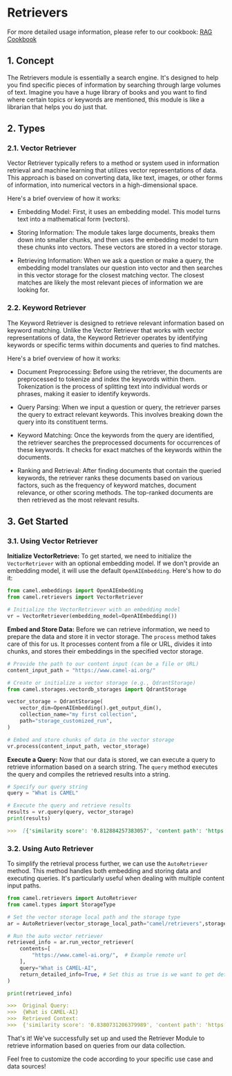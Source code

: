 # Retrievers

For more detailed usage information, please refer to our cookbook: [RAG Cookbook](../cookbooks/agents_with_rag.ipynb)

## 1. Concept
The Retrievers module is essentially a search engine. It's designed to help you find specific pieces of information by searching through large volumes of text. Imagine you have a huge library of books and you want to find where certain topics or keywords are mentioned, this module is like a librarian that helps you do just that.


## 2. Types

### 2.1. Vector Retriever
Vector Retriever typically refers to a method or system used in information retrieval and machine learning that utilizes vector representations of data. This approach is based on converting data, like text, images, or other forms of information, into numerical vectors in a high-dimensional space.

Here's a brief overview of how it works:

- Embedding Model: First, it uses an embedding model. This model turns text into a mathematical form (vectors).

- Storing Information: The module takes large documents, breaks them down into smaller chunks, and then uses the embedding model to turn these chunks into vectors. These vectors are stored in a vector storage.

- Retrieving Information: When we ask a question or make a query, the embedding model translates our question into vector and then searches in this vector storage for the closest matching vector. The closest matches are likely the most relevant pieces of information we are looking for.


### 2.2. Keyword Retriever
The Keyword Retriever is designed to retrieve relevant information based on keyword matching. Unlike the Vector Retriever that works with vector representations of data, the Keyword Retriever operates by identifying keywords or specific terms within documents and queries to find matches.

Here's a brief overview of how it works:

- Document Preprocessing: Before using the retriever, the documents are preprocessed to tokenize and index the keywords within them. Tokenization is the process of splitting text into individual words or phrases, making it easier to identify keywords.

- Query Parsing: When we input a question or query, the retriever parses the query to extract relevant keywords. This involves breaking down the query into its constituent terms.

- Keyword Matching: Once the keywords from the query are identified, the retriever searches the preprocessed documents for occurrences of these keywords. It checks for exact matches of the keywords within the documents.

- Ranking and Retrieval: After finding documents that contain the queried keywords, the retriever ranks these documents based on various factors, such as the frequency of keyword matches, document relevance, or other scoring methods. The top-ranked documents are then retrieved as the most relevant results.

## 3. Get Started

### 3.1. Using Vector Retriever

**Initialize VectorRetrieve:**
To get started, we need to initialize the `VectorRetriever` with an optional embedding model. If we don't provide an embedding model, it will use the default `OpenAIEmbedding`. Here's how to do it:
```python
from camel.embeddings import OpenAIEmbedding
from camel.retrievers import VectorRetriever

# Initialize the VectorRetriever with an embedding model
vr = VectorRetriever(embedding_model=OpenAIEmbedding())
```

**Embed and Store Data:**
Before we can retrieve information, we need to prepare the data and store it in vector storage. The `process` method takes care of this for us. It processes content from a file or URL, divides it into chunks, and stores their embeddings in the specified vector storage.
```python
# Provide the path to our content input (can be a file or URL)
content_input_path = "https://www.camel-ai.org/"

# Create or initialize a vector storage (e.g., QdrantStorage)
from camel.storages.vectordb_storages import QdrantStorage

vector_storage = QdrantStorage(
    vector_dim=OpenAIEmbedding().get_output_dim(),
    collection_name="my first collection",
    path="storage_customized_run",
)

# Embed and store chunks of data in the vector storage
vr.process(content_input_path, vector_storage)
```

**Execute a Query:**
Now that our data is stored, we can execute a query to retrieve information based on a search string. The `query` method executes the query and compiles the retrieved results into a string.
```python
# Specify our query string
query = "What is CAMEL"

# Execute the query and retrieve results
results = vr.query(query, vector_storage)
print(results)
```
```markdown
>>>  [{'similarity score': '0.812884257383057', 'content path': 'https://www.camel-ai.org/', 'metadata': {'filetype': 'text/html', 'languages': ['eng'], 'page_number': 1, 'url': 'https://www.camel-ai.org/', 'link_urls': ['/home', '/home', '/research/agent-trust', '/agent', '/data_explorer', '/chat', 'https://www.google.com/url?q=https%3A%2F%2Fcamel-ai.github.io%2Fcamel&sa=D&sntz=1&usg=AOvVaw1ifGIva9n-a-0KpTrIG8Cv', 'https://www.google.com/url?q=https%3A%2F%2Fgithub.com%2Fcamel-ai%2Fcamel&sa=D&sntz=1&usg=AOvVaw03Z2OD0-plx_zugZZgBb8w', '/team', '/sponsors', '/home', '/home', '/research/agent-trust', '/agent', '/data_explorer', '/chat', 'https://www.google.com/url?q=https%3A%2F%2Fcamel-ai.github.io%2Fcamel&sa=D&sntz=1&usg=AOvVaw1ifGIva9n-a-0KpTrIG8Cv', 'https://www.google.com/url?q=https%3A%2F%2Fgithub.com%2Fcamel-ai%2Fcamel&sa=D&sntz=1&usg=AOvVaw03Z2OD0-plx_zugZZgBb8w', '/team', '/sponsors', '/home', '/research/agent-trust', '/agent', '/data_explorer', '/chat', 'https://www.google.com/url?q=https%3A%2F%2Fcamel-ai.github.io%2Fcamel&sa=D&sntz=1&usg=AOvVaw1ifGIva9n-a-0KpTrIG8Cv', 'https://www.google.com/url?q=https%3A%2F%2Fgithub.com%2Fcamel-ai%2Fcamel&sa=D&sntz=1&usg=AOvVaw03Z2OD0-plx_zugZZgBb8w', '/team', '/sponsors', 'https://github.com/camel-ai/camel'], 'link_texts': [None, 'Home', 'AgentTrust', 'Agent App', 'Data Explorer App', 'ChatBot', 'Docs', 'Github Repo', 'Team', 'Sponsors', None, 'Home', 'AgentTrust', 'Agent App', 'Data Explorer App', 'ChatBot', 'Docs', 'Github Repo', 'Team', 'Sponsors', 'Home', 'AgentTrust', 'Agent App', 'Data Explorer App', 'ChatBot', 'Docs', 'Github Repo', 'Team', 'Sponsors', None], 'emphasized_text_contents': ['Skip to main content', 'Skip to navigation', 'CAMEL-AI', 'CAMEL-AI', 'CAMEL:\xa0 Communicative Agents for “Mind” Exploration of Large Language Model Society', 'https://github.com/camel-ai/camel'], 'emphasized_text_tags': ['span', 'span', 'span', 'span', 'span', 'span']}, 'text': 'Search this site\n\nSkip to main content\n\nSkip to navigation\n\nCAMEL-AI\n\nHome\n\nResearchAgentTrust\n\nAgent App\n\nData Explorer App\n\nChatBot\n\nDocs\n\nGithub Repo\n\nTeam\n\nSponsors\n\nCAMEL-AI\n\nHome\n\nResearchAgentTrust\n\nAgent App\n\nData Explorer App\n\nChatBot\n\nDocs\n\nGithub Repo\n\nTeam\n\nSponsors\n\nMoreHomeResearchAgentTrustAgent AppData Explorer AppChatBotDocsGithub RepoTeamSponsors\n\nCAMEL:\xa0 Communicative Agents for “Mind” Exploration of Large Language Model Society\n\nhttps://github.com/camel-ai/camel'}]
```

### 3.2. Using Auto Retriever

To simplify the retrieval process further, we can use the `AutoRetriever` method. This method handles both embedding and storing data and executing queries. It's particularly useful when dealing with multiple content input paths.
```python
from camel.retrievers import AutoRetriever
from camel.types import StorageType

# Set the vector storage local path and the storage type
ar = AutoRetriever(vector_storage_local_path="camel/retrievers",storage_type=StorageType.QDRANT)

# Run the auto vector retriever
retrieved_info = ar.run_vector_retriever(
    contents=[
        "https://www.camel-ai.org/",  # Example remote url
    ],
    query="What is CAMEL-AI",
    return_detailed_info=True, # Set this as true is we want to get detailed info including metadata
)

print(retrieved_info)
```
```markdown
>>>  Original Query:
>>>  {What is CAMEL-AI}
>>>  Retrieved Context:
>>>  {'similarity score': '0.8380731206379989', 'content path': 'https://www.camel-ai.org/', 'metadata': {'emphasized_text_contents': ['Mission', 'CAMEL-AI.org', 'is an open-source community dedicated to the study of autonomous and communicative agents. We believe that studying these agents on a large scale offers valuable insights into their behaviors, capabilities, and potential risks. To facilitate research in this field, we provide, implement, and support various types of agents, tasks, prompts, models, datasets, and simulated environments.', 'Join us via', 'Slack', 'Discord', 'or'], 'emphasized_text_tags': ['span', 'span', 'span', 'span', 'span', 'span', 'span'], 'filetype': 'text/html', 'languages': ['eng'], 'link_texts': [None, None, None], 'link_urls': ['#h.3f4tphhd9pn8', 'https://join.slack.com/t/camel-ai/shared_invite/zt-1vy8u9lbo-ZQmhIAyWSEfSwLCl2r2eKA', 'https://discord.gg/CNcNpquyDc'], 'page_number': 1, 'url': 'https://www.camel-ai.org/'}, 'text': 'Mission\n\nCAMEL-AI.org is an open-source community dedicated to the study of autonomous and communicative agents. We believe that studying these agents on a large scale offers valuable insights into their behaviors, capabilities, and potential risks. To facilitate research in this field, we provide, implement, and support various types of agents, tasks, prompts, models, datasets, and simulated environments.\n\nJoin us via\n\nSlack\n\nDiscord\n\nor'}
```

That's it! We've successfully set up and used the Retriever Module to retrieve information based on queries from our data collection.

Feel free to customize the code according to your specific use case and data sources!
